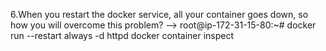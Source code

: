 6.When you restart the docker service, all your container goes down, so how you will overcome this problem?
--> root@ip-172-31-15-80:~# docker run --restart always -d httpd
                            docker container inspect <container-id>
